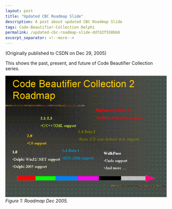 ```yaml
---
layout: post
title: "Updated CBC Roadmap Slide"
description: A post about updated CBC Roadmap Slide
tags: Code-Beautifier-Collection Delphi
permalink: /updated-cbc-roadmap-slide-ddfd2f550bb8
excerpt_separator: <!--more-->
---
```

(Originally published to CSDN on Dec 29, 2005)

This shows the past, present, and future of Code Beautifier Collection series.
<!--more-->

![img-description](/images/cbc-roadmap-dec-2005.gif)
_Figure 1: Roadmap Dec 2005._
